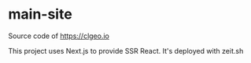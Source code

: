 # main-site
Source code of https://clgeo.io


This project uses Next.js to provide SSR React. It's deployed with zeit.sh
